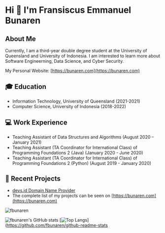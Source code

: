 <!--
**fbunaren/fbunaren** is a ✨ _special_ ✨ repository because its `README.md` (this file) appears on your GitHub profile.

Here are some ideas to get you started:

- 🔭 I’m currently working on ...
- 🌱 I’m currently learning ...
- 👯 I’m looking to collaborate on ...
- 🤔 I’m looking for help with ...
- 💬 Ask me about ...
- 📫 How to reach me: ...
- 😄 Pronouns: ...
- ⚡ Fun fact: ...
-->

# Hi 👋 I'm Fransiscus Emmanuel Bunaren

## About Me
Currently, I am a third-year double degree student at the University of Queensland and University of Indonesia. 
I am interested to learn more about Software Engineerning, Data Science, and Cyber Security. 

My Personal Website: [https://bunaren.com](https://bunaren.com)

## 🎓 Education
- Information Technology, University of Queensland (2021-2021)
- Computer Science, University of Indonesia (2018-2022)

## 💻 Work Experience
- Teaching Assistant of Data Structures and Algorithms (August 2020 – January 2021)
- Teaching Assistant (TA Coordinator for International Class) of Programming Foundations 2 (Java) (January 2020 - June 2020)
- Teaching Assistant (TA Coordinator for International Class) of Programming Foundations 2 (Python) (August 2019 - January 2020)

## 🚀 Recent Projects
- [devs.id Domain Name Provider](https://www.devs.id)
- The complete list  of my projects can be seen on [https://bunaren.com](https://bunaren.com)

<img src="https://komarev.com/ghpvc/?username=fbunaren" alt="fbunaren">

![fbunaren's GitHub stats](https://github-readme-stats.vercel.app/api?username=fbunaren&show_icons=true&theme=radical)
[![Top Langs](https://github-readme-stats.vercel.app/api/top-langs/?username=fbunaren&layout=compact)](https://github.com/fbunaren/github-readme-stats
